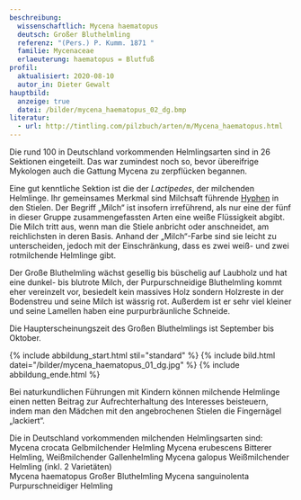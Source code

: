 ```yaml
---
beschreibung:
  wissenschaftlich: Mycena haematopus
  deutsch: Großer Bluthelmling
  referenz: "(Pers.) P. Kumm. 1871 "
  familie: Mycenaceae
  erlaeuterung: haematopus = Blutfuß
profil:
  aktualisiert: 2020-08-10
  autor_in: Dieter Gewalt
hauptbild:
  anzeige: true
  datei: /bilder/mycena_haematopus_02_dg.bmp
literatur:
  - url: http://tintling.com/pilzbuch/arten/m/Mycena_haematopus.html
---
```

Die rund 100 in Deutschland vorkommenden Helmlingsarten sind in 26 Sektionen eingeteilt. Das war zumindest noch so, bevor übereifrige Mykologen auch die Gattung Mycena zu zerpflücken begannen. 

Eine gut kenntliche Sektion ist die der *Lactipedes*, der milchenden Helmlinge. Ihr gemeinsames Merkmal sind Milchsaft führende [Hyphen](<Hyphen "Glossar">) in den Stielen. Der Begriff „Milch“ ist insofern irreführend, als nur eine der fünf in dieser Gruppe zusammengefassten Arten eine weiße Flüssigkeit abgibt. Die Milch tritt aus, wenn man die Stiele anbricht oder anschneidet, am reichlichsten in deren Basis. Anhand der „Milch“-Farbe sind sie leicht zu unterscheiden, jedoch mit der Einschränkung, dass es zwei weiß- und zwei rotmilchende Helmlinge gibt. 

Der Große Bluthelmling wächst gesellig bis büschelig auf Laubholz und hat eine dunkel- bis blutrote Milch, der Purpurschneidige Bluthelmling kommt eher vereinzelt vor, besiedelt kein massives Holz sondern Holzreste in der Bodenstreu und seine Milch ist wässrig rot. Außerdem ist er sehr viel kleiner und seine Lamellen haben eine purpurbräunliche Schneide. 

Die Haupterscheinungszeit des Großen Bluthelmlings ist September bis Oktober.

{% include abbildung_start.html stil="standard" %}
{% include bild.html datei="/bilder/mycena_haematopus_01_dg.jpg" %}
{% include abbildung_ende.html %}

Bei naturkundlichen Führungen mit Kindern können milchende Helmlinge einen netten Beitrag zur Aufrechterhaltung des Interesses beisteuern, indem man den Mädchen mit den angebrochenen Stielen die Fingernägel „lackiert“.

Die in Deutschland vorkommenden milchenden Helmlingsarten sind:
Mycena crocata Gelbmilchender Helmling
Mycena erubescens Bitterer Helmling, Weißmilchender Gallenhelmling
Mycena galopus Weißmilchender Helmling (inkl. 2 Varietäten)\
Mycena haematopus Großer Bluthelmling
Mycena sanguinolenta Purpurschneidiger Helmling